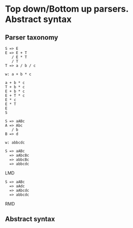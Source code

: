 # Top down/Bottom up parsers. Abstract syntax

## Parser taxonomy

```
S => E
E => E + T
   / E * T
   / T
T => a / b / c

w: a + b * c

a + b * c
T + b * c
E + b * c
E + T * c
E * c
E * T
E
S
```

```
S => aABc
A => Abc
   / b
B => d

w: abbcdc

S => aABc
  => aAbcBc
  => abbcBc
  => abbcdc
```

LMD

```
S => aABc
  => aAdc
  => aAbcdc
  => abbcdc
```

RMD

## Abstract syntax
